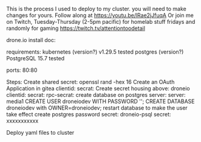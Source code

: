 This is the process I used to deploy to my cluster. you will need to make changes for yours.
Follow along at https://youtu.be/lRae2jJfuqA
Or join me on Twitch, Tuesday-Thursday (2-5pm pacific) for homelab stuff fridays and randomly for gaming
https://twitch.tv/attentiontoodetail

drone.io install doc:

requirements:
  kubernetes (version?) v1.29.5 tested
  postgres (version?) PostgreSQL 15.7 tested
  
  ports:
    80:80
    
Steps:
  Create shared secret:
    openssl rand -hex 16
  Create an OAuth Application in gitea
    clientid: 
    secrat:
  Create secret housing above: droneio
    clientid: 
    secrat: 
    rpc-secrat: 
  create database on postgres server:
    server: media1
    CREATE USER droneiodev WITH PASSWORD '';
    CREATE DATABASE droneiodev with OWNER=droneiodev;
  restart database to make the user take effect
  create postgres password secret: droneio-psql
    secret: xxxxxxxxxxx
  
  Deploy yaml files to cluster 

    
